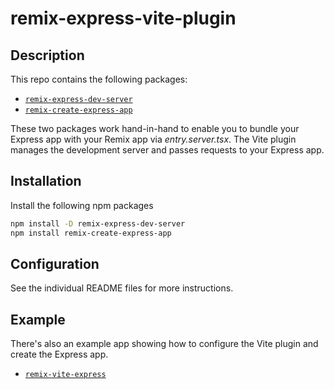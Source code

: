# remix-express-vite-plugin

## Description

This repo contains the following packages:

- [`remix-express-dev-server`](./packages/remix-express-dev-server)
- [`remix-create-express-app`](./packages/remix-create-express-app)

These two packages work hand-in-hand to enable you to bundle your Express app
with your Remix app via _entry.server.tsx_. The Vite plugin manages the development
server and passes requests to your Express app.

## Installation

Install the following npm packages

```bash
npm install -D remix-express-dev-server
npm install remix-create-express-app
```

## Configuration

See the individual README files for more instructions.

## Example

There's also an example app showing how to configure the Vite plugin and
create the Express app.

- [`remix-vite-express`](./example/remix-vite-express)
